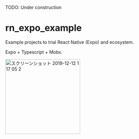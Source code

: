 TODO: Under construction

# rn_expo_example
Example projects to trial React Native (Expo) and ecosystem.

Expo + Typescript + Mobx.

<img width="234" alt="スクリーンショット 2019-12-12 1 17 05 2" src="https://user-images.githubusercontent.com/28267362/70642695-02b60c00-1c83-11ea-9b43-15e934dd937e.png">
